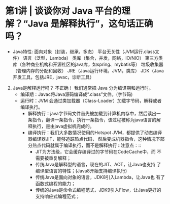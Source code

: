 #  **第1讲 | 谈谈你对 Java 平台的理解？“Java 是解释执行”，这句话正确吗？**
* Java特性:
面向对象（封装，继承，多态）
平台无关性（JVM运行.class文件）
语言（泛型，Lambda）
类库（集合，并发，网络，IO/NIO）
第三方类库（各种商业机构和开源社区的java库，如spring、mybatis等）
垃圾收集器（管理内存的分配和回收）
JRE（Java运行环境，JVM，类库）
JDK（Java开发工具，包括JRE，javac，诊断工具）

2. Java是解释运行吗？
不正确！
我们通常把 Java 分为编译期和运行时。
	* 编译期：Javac将Java源码编译成”.class”文件。(字节码)
	* 运行时：JVM 会通过类加载器（Class-Loader）加载字节码，解释或者编译执行。
		* 解释执行：java字节码文件首先被加载到计算机内存中，然后读出一条指令，翻译一条指令，执行一条指令，该过程被称为java语言的解释执行，是由java虚拟机完成的。
		* 编译执行：我们大多数情况使用的Hotspot JVM，都提供了动态编译器编译器JIT，能够追踪热点代码， 然后变成机器指令，这种情况下部分热点代码就属于编译执行，而不是解释执行
	 ::注意点：::
			* 	JIT为方法级，它会缓存编译过的字节码在CodeCache中，而			不需要被重复解释；
			* 传统Java是解释型的语言，现在的JIT、AOT，让Java也支持			了编译型语言的特性；(Java8开始支持编译执行)
			* 传统Java是面向对象的语言，JDK8引入Lambda，让Java也			有了函数式编程的能力；
			* 传统的Java是命令式编程范式，JDK9引入Flow，让Java更好的支持响应式编程范式；
			

